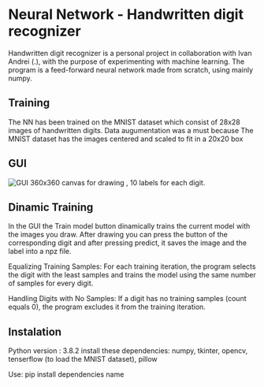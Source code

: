
# Neural Network - Handwritten digit recognizer
Handwritten digit recognizer is a personal project in collaboration with Ivan Andrei (.), with the purpose of experimenting with machine learning. The program is a feed-forward neural network made from scratch, using mainly numpy.
## Training  
The NN has been trained on the MNIST dataset which consist of 28x28 images of handwritten digits.
Data augumentation was a must because The MNIST dataset has the images centered and scaled to fit in a 20x20 box
## GUI
![GUI](https://github.com/Mriuz21/NeuralNetwork-Digit/assets/136023924/bafd9f73-a9a2-4a0b-8666-f03c8c7c3cbf)
360x360 canvas for drawing , 10 labels for each digit.
## Dinamic Training
In the GUI the Train model button dinamically trains the current model with the images you draw. After drawing you can press the button of the corresponding digit and after pressing predict, it saves the image and the label into a npz file.

Equalizing Training Samples:
For each training iteration, the program selects the digit with the least samples and trains the model using the same number of samples for every digit.

Handling Digits with No Samples:
If a digit has no training samples (count equals 0), the program excludes it from the training iteration.
## Instalation
Python version : 3.8.2
install these dependencies:
numpy,
tkinter, opencv, tenserflow (to load the MNIST dataset), pillow

Use: pip install dependencies name


